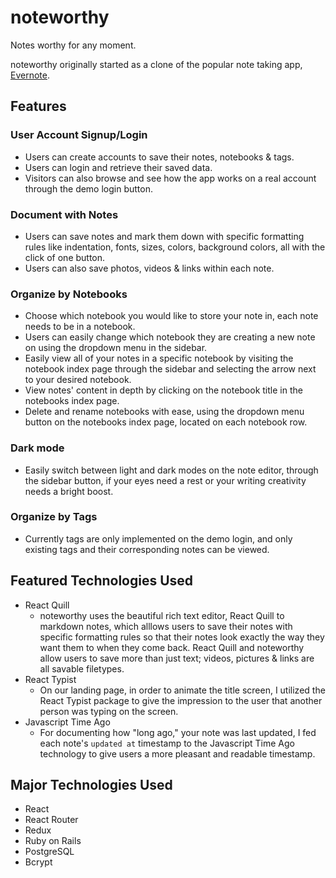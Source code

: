 # noteworthy
Notes worthy for any moment.

noteworthy originally started as a clone of the popular note taking app, [Evernote](https://www.evernote.com).

## Features
### User Account Signup/Login
- Users can create accounts to save their notes, notebooks & tags. 
- Users can login and retrieve their saved data.
- Visitors can also browse and see how the app works on a real account through the demo login button.

### Document with Notes
- Users can save notes and mark them down with specific formatting rules like indentation, fonts, sizes, colors, background colors, all with the click of one button.
- Users can also save photos, videos & links within each note.

### Organize by Notebooks
- Choose which notebook you would like to store your note in, each note needs to be in a notebook. 
- Users can easily change which notebook they are creating a new note on using the dropdown menu in the sidebar.
- Easily view all of your notes in a specific notebook by visiting the notebook index page through the sidebar and selecting the arrow next to your desired notebook.
- View notes' content in depth by clicking on the notebook title in the notebooks index page.
- Delete and rename notebooks with ease, using the dropdown menu button on the notebooks index page, located on each notebook row.

### Dark mode
- Easily switch between light and dark modes on the note editor, through the sidebar button, if your eyes need a rest or your writing creativity needs a bright boost.

### Organize by Tags
- Currently tags are only implemented on the demo login, and only existing tags and their corresponding notes can be viewed.

## Featured Technologies Used
- React Quill
  - noteworthy uses the beautiful rich text editor, React Quill to markdown notes, which alllows users to save their notes with specific formatting rules so that their notes look exactly the way they want them to when they come back. React Quill and noteworthy allow users to save more than just text; videos, pictures & links are all savable filetypes.
- React Typist
  - On our landing page, in order to animate the title screen, I utilized the React Typist package to give the impression to the user that another person was typing on the screen.
- Javascript Time Ago
  - For documenting how "long ago," your note was last updated, I fed each note's `updated at` timestamp to the Javascript Time Ago technology to give users a more pleasant and readable timestamp.
  
## Major Technologies Used
- React
- React Router
- Redux
- Ruby on Rails
- PostgreSQL
- Bcrypt
